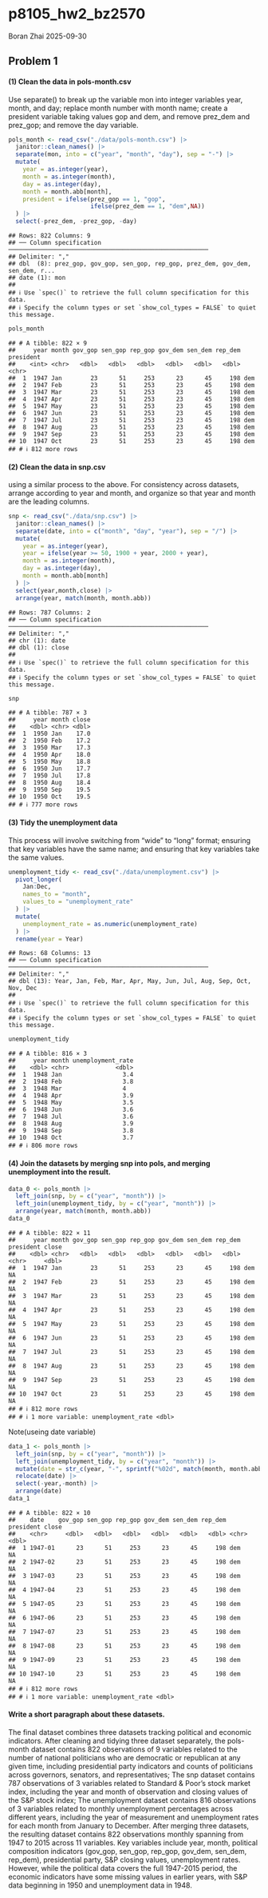 p8105_hw2_bz2570
================
Boran Zhai
2025-09-30

## Problem 1

#### (1) Clean the data in pols-month.csv

Use separate() to break up the variable mon into integer variables year,
month, and day; replace month number with month name; create a president
variable taking values gop and dem, and remove prez_dem and prez_gop;
and remove the day variable.

``` r
pols_month <- read_csv("./data/pols-month.csv") |> 
  janitor::clean_names() |>
  separate(mon, into = c("year", "month", "day"), sep = "-") |>
  mutate(
    year = as.integer(year),
    month = as.integer(month),
    day = as.integer(day),
    month = month.abb[month],
    president = ifelse(prez_gop == 1, "gop", 
                       ifelse(prez_dem == 1, "dem",NA))
  ) |>
  select(-prez_dem, -prez_gop, -day)
```

    ## Rows: 822 Columns: 9
    ## ── Column specification ────────────────────────────────────────────────────────
    ## Delimiter: ","
    ## dbl  (8): prez_gop, gov_gop, sen_gop, rep_gop, prez_dem, gov_dem, sen_dem, r...
    ## date (1): mon
    ## 
    ## ℹ Use `spec()` to retrieve the full column specification for this data.
    ## ℹ Specify the column types or set `show_col_types = FALSE` to quiet this message.

``` r
pols_month
```

    ## # A tibble: 822 × 9
    ##     year month gov_gop sen_gop rep_gop gov_dem sen_dem rep_dem president
    ##    <int> <chr>   <dbl>   <dbl>   <dbl>   <dbl>   <dbl>   <dbl> <chr>    
    ##  1  1947 Jan        23      51     253      23      45     198 dem      
    ##  2  1947 Feb        23      51     253      23      45     198 dem      
    ##  3  1947 Mar        23      51     253      23      45     198 dem      
    ##  4  1947 Apr        23      51     253      23      45     198 dem      
    ##  5  1947 May        23      51     253      23      45     198 dem      
    ##  6  1947 Jun        23      51     253      23      45     198 dem      
    ##  7  1947 Jul        23      51     253      23      45     198 dem      
    ##  8  1947 Aug        23      51     253      23      45     198 dem      
    ##  9  1947 Sep        23      51     253      23      45     198 dem      
    ## 10  1947 Oct        23      51     253      23      45     198 dem      
    ## # ℹ 812 more rows

#### (2) Clean the data in snp.csv

using a similar process to the above. For consistency across datasets,
arrange according to year and month, and organize so that year and month
are the leading columns.

``` r
snp <- read_csv("./data/snp.csv") |> 
  janitor::clean_names() |> 
  separate(date, into = c("month", "day", "year"), sep = "/") |> 
  mutate(
    year = as.integer(year),
    year = ifelse(year >= 50, 1900 + year, 2000 + year),
    month = as.integer(month),
    day = as.integer(day),
    month = month.abb[month]
  ) |>
  select(year,month,close) |>
  arrange(year, match(month, month.abb))
```

    ## Rows: 787 Columns: 2
    ## ── Column specification ────────────────────────────────────────────────────────
    ## Delimiter: ","
    ## chr (1): date
    ## dbl (1): close
    ## 
    ## ℹ Use `spec()` to retrieve the full column specification for this data.
    ## ℹ Specify the column types or set `show_col_types = FALSE` to quiet this message.

``` r
snp
```

    ## # A tibble: 787 × 3
    ##     year month close
    ##    <dbl> <chr> <dbl>
    ##  1  1950 Jan    17.0
    ##  2  1950 Feb    17.2
    ##  3  1950 Mar    17.3
    ##  4  1950 Apr    18.0
    ##  5  1950 May    18.8
    ##  6  1950 Jun    17.7
    ##  7  1950 Jul    17.8
    ##  8  1950 Aug    18.4
    ##  9  1950 Sep    19.5
    ## 10  1950 Oct    19.5
    ## # ℹ 777 more rows

#### (3) Tidy the unemployment data

This process will involve switching from “wide” to “long” format;
ensuring that key variables have the same name; and ensuring that key
variables take the same values.

``` r
unemployment_tidy <- read_csv("./data/unemployment.csv") |> 
  pivot_longer(
    Jan:Dec,
    names_to = "month",
    values_to = "unemployment_rate"
  ) |>
  mutate(
    unemployment_rate = as.numeric(unemployment_rate)
  ) |>
  rename(year = Year)
```

    ## Rows: 68 Columns: 13
    ## ── Column specification ────────────────────────────────────────────────────────
    ## Delimiter: ","
    ## dbl (13): Year, Jan, Feb, Mar, Apr, May, Jun, Jul, Aug, Sep, Oct, Nov, Dec
    ## 
    ## ℹ Use `spec()` to retrieve the full column specification for this data.
    ## ℹ Specify the column types or set `show_col_types = FALSE` to quiet this message.

``` r
unemployment_tidy 
```

    ## # A tibble: 816 × 3
    ##     year month unemployment_rate
    ##    <dbl> <chr>             <dbl>
    ##  1  1948 Jan                 3.4
    ##  2  1948 Feb                 3.8
    ##  3  1948 Mar                 4  
    ##  4  1948 Apr                 3.9
    ##  5  1948 May                 3.5
    ##  6  1948 Jun                 3.6
    ##  7  1948 Jul                 3.6
    ##  8  1948 Aug                 3.9
    ##  9  1948 Sep                 3.8
    ## 10  1948 Oct                 3.7
    ## # ℹ 806 more rows

#### (4) Join the datasets by merging snp into pols, and merging unemployment into the result.

``` r
data_0 <- pols_month |>
  left_join(snp, by = c("year", "month")) |>
  left_join(unemployment_tidy, by = c("year", "month")) |>
  arrange(year, match(month, month.abb))
data_0
```

    ## # A tibble: 822 × 11
    ##     year month gov_gop sen_gop rep_gop gov_dem sen_dem rep_dem president close
    ##    <dbl> <chr>   <dbl>   <dbl>   <dbl>   <dbl>   <dbl>   <dbl> <chr>     <dbl>
    ##  1  1947 Jan        23      51     253      23      45     198 dem          NA
    ##  2  1947 Feb        23      51     253      23      45     198 dem          NA
    ##  3  1947 Mar        23      51     253      23      45     198 dem          NA
    ##  4  1947 Apr        23      51     253      23      45     198 dem          NA
    ##  5  1947 May        23      51     253      23      45     198 dem          NA
    ##  6  1947 Jun        23      51     253      23      45     198 dem          NA
    ##  7  1947 Jul        23      51     253      23      45     198 dem          NA
    ##  8  1947 Aug        23      51     253      23      45     198 dem          NA
    ##  9  1947 Sep        23      51     253      23      45     198 dem          NA
    ## 10  1947 Oct        23      51     253      23      45     198 dem          NA
    ## # ℹ 812 more rows
    ## # ℹ 1 more variable: unemployment_rate <dbl>

Note(useing date variable)

``` r
data_1 <- pols_month |>
  left_join(snp, by = c("year", "month")) |>
  left_join(unemployment_tidy, by = c("year", "month")) |>
  mutate(date = str_c(year, "-", sprintf("%02d", match(month, month.abb))))|> 
  relocate(date) |> 
  select(-year,-month) |> 
  arrange(date)
data_1
```

    ## # A tibble: 822 × 10
    ##    date    gov_gop sen_gop rep_gop gov_dem sen_dem rep_dem president close
    ##    <chr>     <dbl>   <dbl>   <dbl>   <dbl>   <dbl>   <dbl> <chr>     <dbl>
    ##  1 1947-01      23      51     253      23      45     198 dem          NA
    ##  2 1947-02      23      51     253      23      45     198 dem          NA
    ##  3 1947-03      23      51     253      23      45     198 dem          NA
    ##  4 1947-04      23      51     253      23      45     198 dem          NA
    ##  5 1947-05      23      51     253      23      45     198 dem          NA
    ##  6 1947-06      23      51     253      23      45     198 dem          NA
    ##  7 1947-07      23      51     253      23      45     198 dem          NA
    ##  8 1947-08      23      51     253      23      45     198 dem          NA
    ##  9 1947-09      23      51     253      23      45     198 dem          NA
    ## 10 1947-10      23      51     253      23      45     198 dem          NA
    ## # ℹ 812 more rows
    ## # ℹ 1 more variable: unemployment_rate <dbl>

#### Write a short paragraph about these datasets.

The final dataset combines three datasets tracking political and
economic indicators. After cleaning and tidying three dataset
separately, the pols-month dataset contains 822 observations of 9
variables related to the number of national politicians who are
democratic or republican at any given time, including presidential party
indicators and counts of politicians across governors, senators, and
representatives; The snp dataset contains 787 observations of 3
variables related to Standard & Poor’s stock market index, including the
year and month of observation and closing values of the S&P stock index;
The unemployment dataset contains 816 observations of 3 variables
related to monthly unemployment percentages across different years,
including the year of measurement and unemployment rates for each month
from January to December. After merging three datasets, the resulting
dataset contains 822 observations monthly spanning from 1947 to 2015
across 11 variables. Key variables include year, month, political
composition indicators (gov_gop, sen_gop, rep_gop, gov_dem, sen_dem,
rep_dem), presidential party, S&P closing values, unemployment rates.
However, while the political data covers the full 1947-2015 period, the
economic indicators have some missing values in earlier years, with S&P
data beginning in 1950 and unemployment data in 1948.
